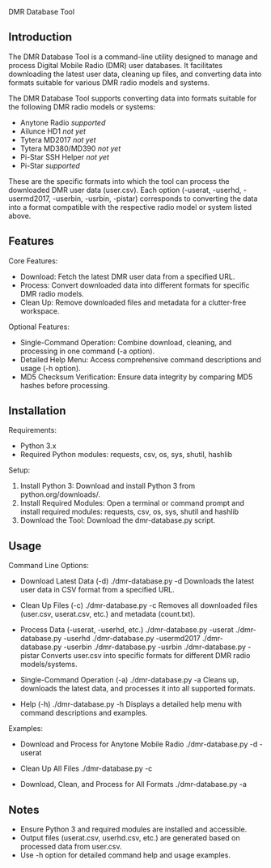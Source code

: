 DMR Database Tool

Introduction
------------
The DMR Database Tool is a command-line utility designed to manage and process Digital Mobile Radio (DMR) user databases. It facilitates downloading the latest user data, cleaning up files, and converting data into formats suitable for various DMR radio models and systems.


The DMR Database Tool supports converting data into formats suitable for the following DMR radio models or systems:

- Anytone Radio *supported*
- Ailunce HD1 *not yet*
- Tytera MD2017 *not yet*
- Tytera MD380/MD390 *not yet*
- Pi-Star SSH Helper *not yet*
- Pi-Star *supported*

These are the specific formats into which the tool can process the downloaded DMR user data (user.csv). Each option (-userat, -userhd, -usermd2017, -userbin, -usrbin, -pistar) corresponds to converting the data into a format compatible with the respective radio model or system listed above.

Features
--------
Core Features:
- Download: Fetch the latest DMR user data from a specified URL.
- Process: Convert downloaded data into different formats for specific DMR radio models.
- Clean Up: Remove downloaded files and metadata for a clutter-free workspace.

Optional Features:
- Single-Command Operation: Combine download, cleaning, and processing in one command (-a option).
- Detailed Help Menu: Access comprehensive command descriptions and usage (-h option).
- MD5 Checksum Verification: Ensure data integrity by comparing MD5 hashes before processing.

Installation
------------
Requirements:
- Python 3.x
- Required Python modules: requests, csv, os, sys, shutil, hashlib

Setup:
1. Install Python 3: Download and install Python 3 from python.org/downloads/.
2. Install Required Modules: Open a terminal or command prompt and install required modules: requests, csv, os, sys, shutil and hashlib
3. Download the Tool: Download the dmr-database.py script.

Usage
-----
Command Line Options:

- Download Latest Data (-d)
./dmr-database.py -d
Downloads the latest user data in CSV format from a specified URL.

- Clean Up Files (-c)
./dmr-database.py -c
Removes all downloaded files (user.csv, userat.csv, etc.) and metadata (count.txt).

- Process Data (-userat, -userhd, etc.)
./dmr-database.py -userat
./dmr-database.py -userhd
./dmr-database.py -usermd2017
./dmr-database.py -userbin
./dmr-database.py -usrbin
./dmr-database.py -pistar
Converts user.csv into specific formats for different DMR radio models/systems.

- Single-Command Operation (-a)
./dmr-database.py -a
Cleans up, downloads the latest data, and processes it into all supported formats.

- Help (-h)
./dmr-database.py -h
Displays a detailed help menu with command descriptions and examples.

Examples:

- Download and Process for Anytone Mobile Radio
./dmr-database.py -d -userat

- Clean Up All Files
./dmr-database.py -c

- Download, Clean, and Process for All Formats
./dmr-database.py -a

Notes
-----
- Ensure Python 3 and required modules are installed and accessible.
- Output files (userat.csv, userhd.csv, etc.) are generated based on processed data from user.csv.
- Use -h option for detailed command help and usage examples.
